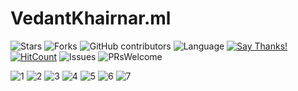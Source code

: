 # VedantKhairnar.ml

![Stars](https://img.shields.io/github/stars/VedantKhairnar/VedantKhairnar.github.io.svg?style=social)
![Forks](https://img.shields.io/github/forks/VedantKhairnar/VedantKhairnar.github.io.svg?style=social)
![GitHub contributors](https://img.shields.io/github/contributors/VedantKhairnar/VedantKhairnar.github.io.svg)
![Language](https://img.shields.io/github/languages/top/VedantKhairnar/VedantKhairnar.github.io.svg)
[![Say Thanks!](https://img.shields.io/badge/Say-Thanks!-yellow.svg)](https://vedantkhairnar.ml)
[![HitCount](http://hits.dwyl.io/VedantKhairnar/VedantKhairnar.github.io.svg)](http://hits.dwyl.io/VedantKhairnar/VedantKhairnar.github.io)
![Issues](https://img.shields.io/github/issues/VedantKhairnar/VedantKhairnar.github.io)
![PRsWelcome](https://img.shields.io/badge/PRs-welcome-informational)

![1](https://github.com/VedantKhairnar/VedantKhairnar.github.io/blob/master/images/readme/1.gif)
![2](https://github.com/VedantKhairnar/VedantKhairnar.github.io/blob/master/images/readme/2.png)
![3](https://github.com/VedantKhairnar/VedantKhairnar.github.io/blob/master/images/readme/3.png)
![4](https://github.com/VedantKhairnar/VedantKhairnar.github.io/blob/master/images/readme/4.png)
![5](https://github.com/VedantKhairnar/VedantKhairnar.github.io/blob/master/images/readme/5.png)
![6](https://github.com/VedantKhairnar/VedantKhairnar.github.io/blob/master/images/readme/6.png)
![7](https://github.com/VedantKhairnar/VedantKhairnar.github.io/blob/master/images/readme/7.png)
